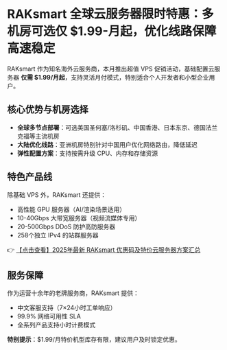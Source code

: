# RAKsmart 全球云服务器限时特惠：多机房可选仅 $1.99-月起，优化线路保障高速稳定

RAKsmart 作为知名海外云服务商，本月推出超值 VPS 促销活动，基础配置云服务器 **仅需 $1.99/月起**，支持灵活月付模式，特别适合个人开发者和小型企业用户。

## 核心优势与机房选择
- **全球多节点部署**：可选美国圣何塞/洛杉矶、中国香港、日本东京、德国法兰克福等主流机房
- **大陆优化线路**：亚洲机房特别针对中国用户优化网络路由，降低延迟
- **弹性配置方案**：支持按需升级 CPU、内存和存储资源

## 特色产品线
除基础 VPS 外，RAKsmart 还提供：
- 高性能 GPU 服务器（AI/渲染场景适用）
- 10-40Gbps 大带宽服务器（视频流媒体专用）
- 20-500Gbps DDoS 防护高防服务器
- 258个独立 IPv4 的站群服务器

👉 [【点击查看】2025年最新 RAKsmart 优惠码及特价云服务器方案汇总](https://bit.ly/raksmart)

## 服务保障
作为运营十余年的老牌服务商，RAKsmart 提供：
- 中文客服支持（7×24小时工单响应）
- 99.9% 网络可用性 SLA
- 全系列产品支持小时计费模式

**特别提示**：$1.99/月特价机型库存有限，建议用户及时锁定优惠。